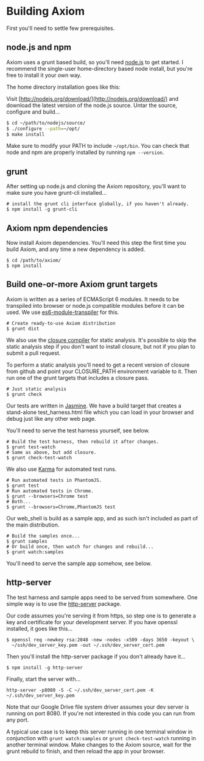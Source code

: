 # Building Axiom

First you'll need to settle few prerequisites.

## node.js and npm

Axiom uses a grunt based build, so you'll need [node.js](https://nodejs.org/) to get started.   I recommend the single-user home-directory based node install, but you're free to install it your own way.

The home directory installation goes like this:

Visit [http://nodejs.org/download/](http://nodejs.org/download/) and download the latest version of the node.js source.  Untar the source, configure and build...

```sh
$ cd ~/path/to/nodejs/source/
$ ./configure --path=~/opt/
$ make install
```

Make sure to modify your PATH to include `~/opt/bin`.  You can check that node and npm are properly installed by running `npm --version`.

## grunt

After setting up node.js and cloning the Axiom repository, you'll want to make sure you have grunt-cli installed...

```
# install the grunt cli interface globally, if you haven't already.
$ npm install -g grunt-cli
```

## Axiom npm dependencies

Now install Axiom dependencies.  You'll need this step the first time you build Axiom, and any time a new dependency is added.

```
$ cd /path/to/axiom/
$ npm install
```

## Build one-or-more Axiom grunt targets

Axiom is written as a series of ECMAScript 6 modules.  It needs to be transpiled into browser or node.js compatible modules before it can be used.  We use [es6-module-transpiler](https://github.com/esnext/es6-module-transpiler) for this.

```
# Create ready-to-use Axiom distribution
$ grunt dist
```

We also use the [closure compiler](https://developers.google.com/closure/compiler/) for static analysis.  It's possible to skip the static analysis step if you don't want to install closure, but not if you plan to submit a pull request.

To perform a static analysis you'll need to get a recent version of closure from github and point your CLOSURE_PATH environment variable to it.  Then run one of the grunt targets that includes a closure pass.

```
# Just static analysis
$ grunt check
```

Our tests are written in [Jasmine](http://jasmine.github.io/2.2/introduction.html).  We have a build target that creates a stand-alone test_harness.html file which you can load in your browser and debug just like any other web page.

You'll need to serve the test harness yourself, see below.

```
# Build the test harness, then rebuild it after changes.
$ grunt test-watch
# Same as above, but add closure.
$ grunt check-test-watch
```

We also use [Karma](http://karma-runner.github.io/0.12/index.html) for automated test runs.

```
# Run automated tests in PhantomJS.
$ grunt test
# Run automated tests in Chrome.
$ grunt --browsers=Chrome test
# Both...
$ grunt --browsers=Chrome,PhantomJS test
```

Our web_shell is build as a sample app, and as such isn't included as part of the main distribution.

```
# Build the samples once...
$ grunt samples
# Or build once, then watch for changes and rebuild...
$ grunt watch:samples
```

You'll need to serve the sample app somehow, see below.

## http-server

The test harness and sample apps need to be served from somewhere.  One simple way is to use the [http-server](https://www.npmjs.com/package/http-server) package.

Our code assumes you're serving it from https, so step one is to generate a key and certificate for your development server.  If you have openssl installed, it goes like this...

```
$ openssl req -newkey rsa:2048 -new -nodes -x509 -days 3650 -keyout \
  ~/ssh/dev_server_key.pem -out ~/.ssh/dev_server_cert.pem
```

Then you'll install the http-server package if you don't already have it...

```
$ npm install -g http-server
```

Finally, start the server with...

```
http-server -p8080 -S -C ~/.ssh/dev_server_cert.pem -K ~/.ssh/dev_server_key.pem
```

Note that our Google Drive file system driver assumes your dev server is running on port 8080.  If you're not interested in this code you can run from any port.

A typical use case is to keep this server running in one terminal window in conjunction with `grunt watch:samples` or `grunt check-test-watch` running in another terminal window.  Make changes to the Axiom source, wait for the grunt rebuild to finish, and then reload the app in your browser.
